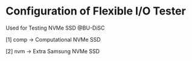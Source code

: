 # Configuration of Flexible I/O Tester
Used for Testing NVMe SSD @BU-DiSC

[1] comp -> Computational NVMe SSD

[2] nvm -> Extra Samsung NVMe SSD